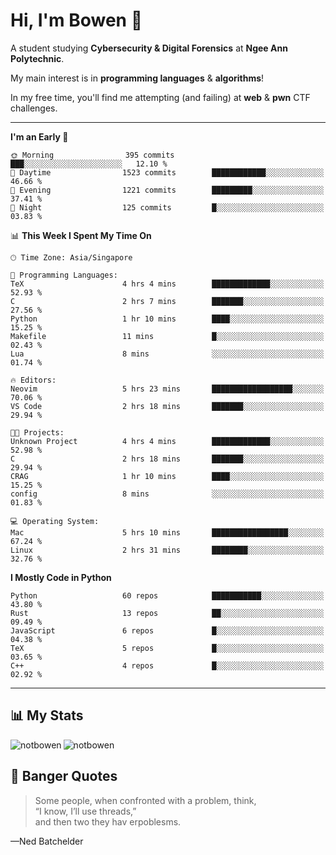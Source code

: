 # Hi, I'm Bowen 👋

A student studying **Cybersecurity & Digital Forensics** at **Ngee Ann Polytechnic**.

My main interest is in **programming languages** & **algorithms**!

In my free time, you'll find me attempting (and failing) at **web** & **pwn** CTF challenges.

---

<!--START_SECTION:waka-->
**I'm an Early 🐤** 

```text
🌞 Morning                395 commits         ███░░░░░░░░░░░░░░░░░░░░░░   12.10 % 
🌆 Daytime                1523 commits        ████████████░░░░░░░░░░░░░   46.66 % 
🌃 Evening                1221 commits        █████████░░░░░░░░░░░░░░░░   37.41 % 
🌙 Night                  125 commits         █░░░░░░░░░░░░░░░░░░░░░░░░   03.83 % 
```


📊 **This Week I Spent My Time On** 

```text
🕑︎ Time Zone: Asia/Singapore

💬 Programming Languages: 
TeX                      4 hrs 4 mins        █████████████░░░░░░░░░░░░   52.93 % 
C                        2 hrs 7 mins        ███████░░░░░░░░░░░░░░░░░░   27.56 % 
Python                   1 hr 10 mins        ████░░░░░░░░░░░░░░░░░░░░░   15.25 % 
Makefile                 11 mins             █░░░░░░░░░░░░░░░░░░░░░░░░   02.43 % 
Lua                      8 mins              ░░░░░░░░░░░░░░░░░░░░░░░░░   01.74 % 

🔥 Editors: 
Neovim                   5 hrs 23 mins       ██████████████████░░░░░░░   70.06 % 
VS Code                  2 hrs 18 mins       ███████░░░░░░░░░░░░░░░░░░   29.94 % 

🐱‍💻 Projects: 
Unknown Project          4 hrs 4 mins        █████████████░░░░░░░░░░░░   52.98 % 
C                        2 hrs 18 mins       ███████░░░░░░░░░░░░░░░░░░   29.94 % 
CRAG                     1 hr 10 mins        ████░░░░░░░░░░░░░░░░░░░░░   15.25 % 
config                   8 mins              ░░░░░░░░░░░░░░░░░░░░░░░░░   01.83 % 

💻 Operating System: 
Mac                      5 hrs 10 mins       █████████████████░░░░░░░░   67.24 % 
Linux                    2 hrs 31 mins       ████████░░░░░░░░░░░░░░░░░   32.76 % 
```

**I Mostly Code in Python** 

```text
Python                   60 repos            ███████████░░░░░░░░░░░░░░   43.80 % 
Rust                     13 repos            ██░░░░░░░░░░░░░░░░░░░░░░░   09.49 % 
JavaScript               6 repos             █░░░░░░░░░░░░░░░░░░░░░░░░   04.38 % 
TeX                      5 repos             █░░░░░░░░░░░░░░░░░░░░░░░░   03.65 % 
C++                      4 repos             █░░░░░░░░░░░░░░░░░░░░░░░░   02.92 % 
```




<!--END_SECTION:waka-->

---

## 📊 My Stats

<p>
  <img align="left" src="https://github-readme-stats.vercel.app/api/top-langs?username=notbowen&show_icons=true&locale=en&layout=compact&theme=gruvbox" alt="notbowen" />
  <img align="center" src="https://github-readme-stats.vercel.app/api?username=notbowen&show_icons=true&locale=en&theme=gruvbox&include_all_commits=true" alt="notbowen" />
</p>

## 💬 Banger Quotes

> Some people, when confronted with a problem, think,  
“I know, I’ll use threads,”  
and then two they hav erpoblesms.
 
—Ned Batchelder
